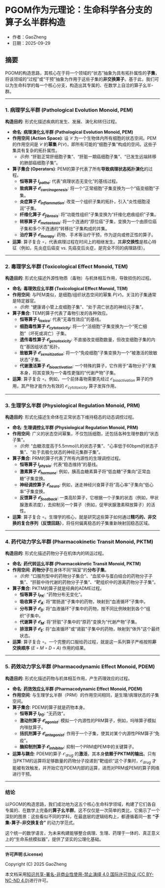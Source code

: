 # PGOM作为元理论：生命科学各分支的算子幺半群构造

- 作者：GaoZheng
- 日期：2025-09-29

## 摘要
PGOM的构造思路，其核心在于将一个领域的“状态”抽象为具有拓扑属性的**子集**，将该领域的“过程”或“干预”抽象为作用于这些子集的**非交换算子**。基于此，我们可以为生命科学的每一个核心分支，构造出其专属的、在数学上自洽的算子幺半-群。

---

### **1. 病理学幺半群 (Pathological Evolution Monoid, PEM)**

**构造目的**: 形式化描述疾病的发生、发展、演化和转归过程。

* **命名**: **病理演化幺半群 (Pathological Evolution Monoid, PEM)**
* **作用空间 (Action Space)**: 设 $\mathcal{C}$ 为一个生物体内所有细胞的状态空间。PEM的作用空间是 $\mathcal{C}$ 的**幂集** $P(\mathcal{C})$，即所有可能的“细胞子集”构成的空间。这些子集具有复杂的拓扑属性。
    * *示例*: “肝脏正常肝细胞子集”、“肝脏一期癌细胞子集”、“已发生远端转移的肺部癌细胞子集”。
* **算子集合 (Operators)**: PEM的算子代表了所有**导致病理状态拓扑演化**的过程。
    * **恒等算子 $I_{patho}$**: 代表“病理状态无变化”的基线过程。
    * **致病算子 $\mathcal{O}_{carcinogenesis}$**: 将一个“正常细胞”子集变换为一个“癌变细胞”子集。
    * **炎症算子 $\mathcal{O}_{inflammation}$**: 改变一个组织子集的拓扑，引入“炎性细胞浸润”子集。
    * **纤维化算子 $\mathcal{O}_{fibrosis}$**: 将“功能性组织”子集变换为“纤维化疤痕组织”子集。
    * **转移算子 $\mathcal{O}_{metastasis}$**: 将一个连通的“原位癌”子集，变换为一个由原位癌子集和多个不连通的“转移灶”子集构成的并集。
    * **治疗算子 $\mathcal{O}_{therapy}$**: 药物、手术等治疗干预，作为逆向或修正性的算子。
* **运算**: 算子复合 $\circ$，代表病理过程在时间上的相继发生。其**非交换性**是核心特征（例如，先炎症后癌变 vs. 先癌变后炎症，是完全不同的病理路径）。

---

### **2. 毒理学幺半群 (Toxicological Effect Monoid, TEM)**

**构造目的**: 形式化描述外源性物质（毒物）与机体相互作用，导致损伤的过程。

* **命名**: **毒理效应幺半群 (Toxicological Effect Monoid, TEM)**
* **作用空间**: 与PEM类似，是细胞/组织状态空间的幂集 $P(\mathcal{C})$。关注的子集通常是特定器官。
    * *示例*: “健康肾小管上皮细胞子集”、“处于凋亡状态的神经元子集”。
* **算子集合**: TEM的算子代表了毒物引发的各种效应。
    * **恒等算子 $I_{toxico}$**: 代表“无毒性效应”的基线。
    * **细胞毒性算子 $\mathcal{O}_{cytotoxicity}$**: 将一个“活细胞”子集变换为一个“死亡细胞”（坏死或凋亡）子集。
    * **遗传毒性算子 $\mathcal{O}_{genotoxicity}$**: 不直接改变细胞数量，但改变细胞子集的内在“基因组状态”拓扑。
    * **致敏算子 $\mathcal{O}_{sensitization}$**: 将一个“免疫细胞”子集变换为一个“被激活的致敏状态”子集。
    * **代谢激活算子 $\mathcal{O}_{bioactivation}$**: 一个特殊的算子，它作用于“毒物分子”子集本身，将其变换为一个毒性更强的“代谢产物”子集。
* **运算**: 算子复合 $\circ$。例如，一个前体毒物需要先经过 $\mathcal{O}_{bioactivation}$ 算子的作用，其产物才能作为有效的 $\mathcal{O}_{cytotoxicity}$ 算子发挥作用。

---

### **3. 生理学幺半群 (Physiological Regulation Monoid, PRM)**

**构造目的**: 形式化描述生命体在正常状态下维持稳态的动态调控过程。

* **命名**: **生理调控幺半群 (Physiological Regulation Monoid, PRM)**
* **作用空间**: 广义的状态空间幂集，不仅包括细胞，还包括各种生理参数的“状态子集”。
    * *示例*: “血糖浓度高于5.5mmol/L的状态子集”、“心率低于60bpm的状态子集”、“处于去极化状态的神经元集群子集”。
* **算子集合**: PRM的算子代表了所有内源性的生理调控过程。
    * **恒等算子 $I_{physio}$**: 代表“稳态维持”的基线。
    * **激素算子 $\mathcal{O}_{hormone}$**: 例如，胰高血糖素算子将“低血糖”子集向“正常血糖”子集变换。
    * **神经调控算子 $\mathcal{O}_{neuro}$**: 例如，迷走神经兴奋算子将“高心率”子集向“低心率”子集变换。
    * **反馈算子 $\mathcal{O}_{feedback}$**: 一类高阶算子，它根据一个子集的状态（例如，甲状腺激素浓度），去抑制另一个算子（例如，促甲状腺激素释放算子）的活性。
* **运算**: 算子复合 $\circ$。生理学的核心，就是研究这些算子如何通过**精巧的、非交换的复合序列（反馈回路）**，将任何偏离稳态的子集重新映射回稳态区域。

---

### **4. 药代动力学幺半群 (Pharmacokinetic Transit Monoid, PKTM)**

**构造目的**: 形式化描述药物分子在机体内的转运过程。

* **命名**: **药代转运幺半群 (Pharmacokinetic Transit Monoid, PKTM)**
* **作用空间**: **药物分子**在身体不同“隔室”的**分布子集**。
    * *示例*: “口服剂型中的药物分子集合”、“血浆中与蛋白结合的药物分子子集”、“肝脏中待代谢的药物分子子集”、“靶组织中的游离药物分子子集”。
* **算子集合**: PKTM的算子就是经典的ADME过程。
    * **恒等算子 $I_{PK}$**: “药物分布无变化”。
    * **吸收算子 $\mathcal{O}_{A}$**: 将“胃肠道”子集中的药物，映射到“血液循环”子集中。
    * **分布算子 $\mathcal{O}_{D}$**: 将“血液循环”子集中的药物，按不同比例映射到各个“组织”子集中。
    * **代谢算子 $\mathcal{O}_{M}$**: 将“肝脏”子集中的“原药”变换为“代谢产物”子集。
    * **排泄算子 $\mathcal{O}_{E}$**: 将“血液循环”或“肾脏”子集中的药物，映射到“体外”这个最终状态。
* **运算**: 算子复合 $\circ$。一个完整的口服给药过程，就是这一系列算子严格按照**非交换顺序** $(E ∘ M ∘ D ∘ A)$ 作用的结果。

---

### **5. 药效动力学幺半群 (Pharmacodynamic Effect Monoid, PDEM)**

**构造目的**: 形式化描述药物与机体相互作用，产生药理效应的过程。

* **命名**: **药效效应幺半群 (Pharmacodynamic Effect Monoid, PDEM)**
* **作用空间**: 与生理学幺半群（PRM）的作用空间相同，是生理/病理状态的子集空间。
* **算子集合**: PDEM的算子就是药物本身。
    * **恒等算子 $I_{PD}$**: “无药效”。
    * **激动剂算子 $\mathcal{O}_{agonist}$**: 模拟一个内源性的PRM算子，例如，吗啡算子模拟内啡肽算子。
    * **拮抗剂算子 $\mathcal{O}_{antagonist}$**: 作用于一个子集，使其对某个内源性PRM算子“免疫”。
    * **酶抑制剂算子 $\mathcal{O}_{inhibitor}$**: 抑制一个PRM或PEM中的关键算子。
* **运算与耦合**: PDEM的算子 $\mathcal{O}_{drug}$ 的**激活**，其本身**依赖于PKTM的输出**。只有当PKTM的运算将足够数量的药物分子投递到“靶组织”这个子集时，$\mathcal{O}_{drug}$ 才能被有效触发，并开始它在PDEM内部的运算，进而对PRM或PEM的算子网络进行干预。

---

### **结论**

以PGOM的构造思路，我们成功地为这五个核心生命科学领域，构建了它们各自专属的、在数学上完备的**算子幺半群**。这不仅仅是一次简单的类比，它揭示了一个深刻的图景：这些看似不同的学科，在最底层的逻辑结构上，都遵循着同一套 **“子集-算子-非交换复合”** 的动力学范式。

这个统一的数学语言，为未来构建能够整合病理、生理、药理于一体的、真正意义上的“生命系统模拟器”，提供了坚实的公理化基础。

---
**许可声明 (License)**

Copyright (C) 2025 GaoZheng

本文档采用[知识共享-署名-非商业性使用-禁止演绎 4.0 国际许可协议 (CC BY-NC-ND 4.0)](https://creativecommons.org/licenses/by-nc-nd/4.0/deed.zh-Hans)进行许可。
